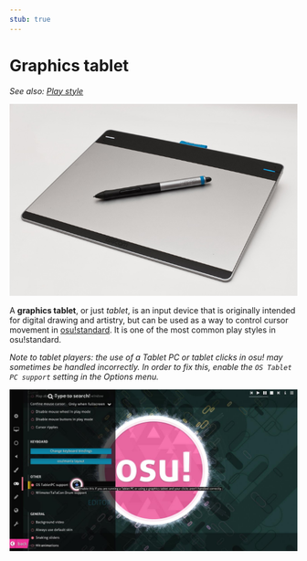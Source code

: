```yaml
---
stub: true
---
```


# Graphics tablet

*See also: [Play style](/wiki/Play_style)*

![](img/tablet.jpg "Graphics tablet")

A **graphics tablet**, or just *tablet*, is an input device that is originally intended for digital drawing and artistry, but can be used as a way to control cursor movement in [osu!standard](/wiki/Game_mode/osu!). It is one of the most common play styles in osu!standard.

*Note to tablet players: the use of a Tablet PC or tablet clicks in osu! may sometimes be handled incorrectly. In order to fix this, enable the `OS Tablet PC support` setting in the Options menu.*

![](img/os-tabletpc-option.jpg "OS TabletPC support in osu!")

<!-- TODO: mention tap-x as a way of clicking with a tablet -->
